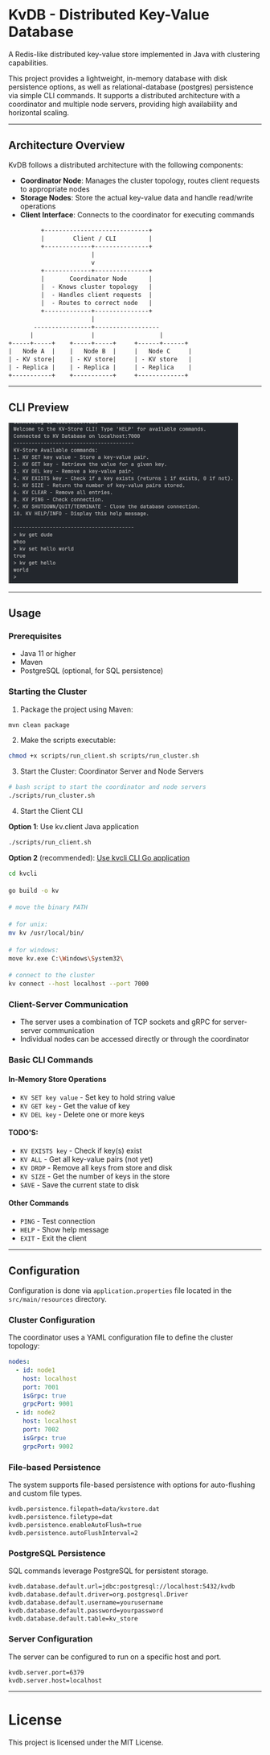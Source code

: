 # KvDB - Distributed Key-Value Database

A Redis-like distributed key-value store implemented in Java with clustering capabilities.

This project provides a lightweight, in-memory database with disk persistence options, as well as relational-database (postgres) persistence via
simple CLI commands. It supports a distributed architecture with a coordinator and multiple node servers, providing high availability and horizontal scaling.

--- 

## Architecture Overview

KvDB follows a distributed architecture with the following components:

- **Coordinator Node**: Manages the cluster topology, routes client requests to appropriate nodes
- **Storage Nodes**: Store the actual key-value data and handle read/write operations
- **Client Interface**: Connects to the coordinator for executing commands

```
         +-----------------------------+
         |        Client / CLI         |
         +-------------+---------------+
                       |
                       v
         +-------------+---------------+
         |       Coordinator Node      |
         |  - Knows cluster topology   |
         |  - Handles client requests  |
         |  - Routes to correct node   |
         +-------------+---------------+
                       |
       ----------------+------------------
      |                |                  |
+-----+-----+    +-----+-----+     +------+------+
|   Node A  |    |   Node B  |     |   Node C     |
| - KV store|    | - KV store|     | - KV store   |
| - Replica |    | - Replica |     | - Replica    |
+-----------+    +-----------+     +-------------+
```

--- 

## CLI Preview

![kvclient](assets/kvclient.png)

---

## Usage

### Prerequisites

- Java 11 or higher
- Maven
- PostgreSQL (optional, for SQL persistence)

### Starting the Cluster

1. Package the project using Maven:

```bash
mvn clean package
````

2. Make the scripts executable:

```bash
chmod +x scripts/run_client.sh scripts/run_cluster.sh
```

3. Start the Cluster: Coordinator Server and Node Servers

```bash
# bash script to start the coordinator and node servers
./scripts/run_cluster.sh
```

4. Start the Client CLI

**Option 1**: Use kv.client Java application

```bash
./scripts/run_client.sh
```

**Option 2** (recommended): [Use kvcli CLI Go application](./kvcli/README.md)
```bash
cd kvcli

go build -o kv

# move the binary PATH

# for unix:
mv kv /usr/local/bin/

# for windows:
move kv.exe C:\Windows\System32\

# connect to the cluster
kv connect --host localhost --port 7000
```

### Client-Server Communication

- The server uses a combination of TCP sockets and gRPC for server-server communication
- Individual nodes can be accessed directly or through the coordinator

### Basic CLI Commands

#### In-Memory Store Operations

- `KV SET key value` - Set key to hold string value
- `KV GET key` - Get the value of key
- `KV DEL key` - Delete one or more keys

#### TODO'S:

- `KV EXISTS key` - Check if key(s) exist
- `KV ALL` - Get all key-value pairs (not yet)
- `KV DROP` - Remove all keys from store and disk
- `KV SIZE` - Get the number of keys in the store
- `SAVE` - Save the current state to disk


#### Other Commands

- `PING` - Test connection
- `HELP` - Show help message
- `EXIT` - Exit the client

--- 

## Configuration

Configuration is done via `application.properties` file located in the `src/main/resources` directory.

### Cluster Configuration

The coordinator uses a YAML configuration file to define the cluster topology:

```yaml
nodes:
  - id: node1
    host: localhost
    port: 7001
    isGrpc: true
    grpcPort: 9001
  - id: node2
    host: localhost
    port: 7002
    isGrpc: true
    grpcPort: 9002
```

### File-based Persistence

The system supports file-based persistence with options for auto-flushing and custom file types.

```properties
kvdb.persistence.filepath=data/kvstore.dat
kvdb.persistence.filetype=dat
kvdb.persistence.enableAutoFlush=true
kvdb.persistence.autoFlushInterval=2
```

### PostgreSQL Persistence

SQL commands leverage PostgreSQL for persistent storage.

```properties
kvdb.database.default.url=jdbc:postgresql://localhost:5432/kvdb
kvdb.database.default.driver=org.postgresql.Driver
kvdb.database.default.username=yourusername
kvdb.database.default.password=yourpassword
kvdb.database.default.table=kv_store
```

### Server Configuration

The server can be configured to run on a specific host and port.

```properties
kvdb.server.port=6379
kvdb.server.host=localhost
```

--- 

# License

This project is licensed under the MIT License.
